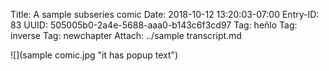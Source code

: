 Title: A sample subseries comic
Date: 2018-10-12 13:20:03-07:00
Entry-ID: 83
UUID: 505005b0-2a4e-5688-aaa0-b143c6f3cd97
Tag: heñlo
Tag: inverse
Tag: newchapter
Attach: ../sample transcript.md

![](sample comic.jpg "it has popup text")
